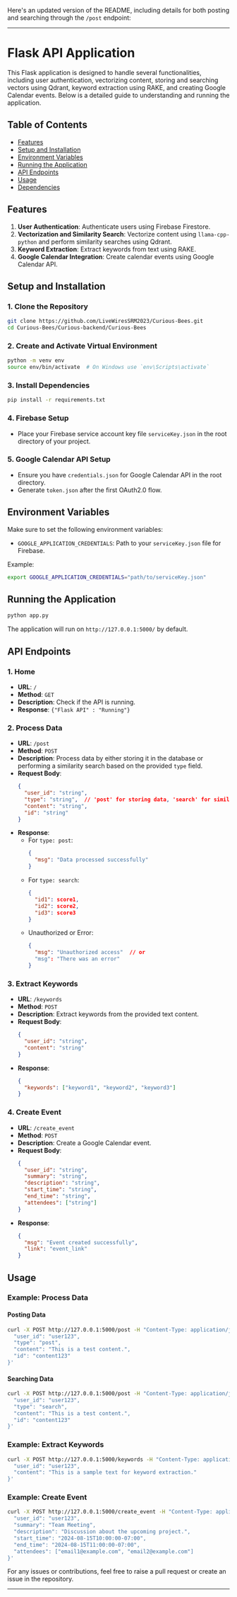 Here's an updated version of the README, including details for both posting and searching through the `/post` endpoint:

---

# Flask API Application

This Flask application is designed to handle several functionalities, including user authentication, vectorizing content, storing and searching vectors using Qdrant, keyword extraction using RAKE, and creating Google Calendar events. Below is a detailed guide to understanding and running the application.

## Table of Contents
- [Features](#features)
- [Setup and Installation](#setup-and-installation)
- [Environment Variables](#environment-variables)
- [Running the Application](#running-the-application)
- [API Endpoints](#api-endpoints)
- [Usage](#usage)
- [Dependencies](#dependencies)

## Features
1. **User Authentication**: Authenticate users using Firebase Firestore.
2. **Vectorization and Similarity Search**: Vectorize content using `llama-cpp-python` and perform similarity searches using Qdrant.
3. **Keyword Extraction**: Extract keywords from text using RAKE.
4. **Google Calendar Integration**: Create calendar events using Google Calendar API.

## Setup and Installation

### 1. Clone the Repository
```bash
git clone https://github.com/LiveWiresSRM2023/Curious-Bees.git
cd Curious-Bees/Curious-backend/Curious-Bees
```

### 2. Create and Activate Virtual Environment
```bash
python -m venv env
source env/bin/activate  # On Windows use `env\Scripts\activate`
```

### 3. Install Dependencies
```bash
pip install -r requirements.txt
```

### 4. Firebase Setup
- Place your Firebase service account key file `serviceKey.json` in the root directory of your project.

### 5. Google Calendar API Setup
- Ensure you have `credentials.json` for Google Calendar API in the root directory.
- Generate `token.json` after the first OAuth2.0 flow.

## Environment Variables
Make sure to set the following environment variables:

- `GOOGLE_APPLICATION_CREDENTIALS`: Path to your `serviceKey.json` file for Firebase.

Example:
```bash
export GOOGLE_APPLICATION_CREDENTIALS="path/to/serviceKey.json"
```

## Running the Application
```bash
python app.py
```

The application will run on `http://127.0.0.1:5000/` by default.

## API Endpoints

### 1. Home
- **URL**: `/`
- **Method**: `GET`
- **Description**: Check if the API is running.
- **Response**: `{"Flask API" : "Running"}`

### 2. Process Data
- **URL**: `/post`
- **Method**: `POST`
- **Description**: Process data by either storing it in the database or performing a similarity search based on the provided `type` field.
- **Request Body**:
  ```json
  {
    "user_id": "string",
    "type": "string",  // 'post' for storing data, 'search' for similarity search
    "content": "string",
    "id": "string"
  }
  ```
- **Response**: 
  - For `type: post`:
    ```json
    {
      "msg": "Data processed successfully"
    }
    ```
  - For `type: search`:
    ```json
    {
      "id1": score1,
      "id2": score2,
      "id3": score3
    }
    ```
  - Unauthorized or Error:
    ```json
    {
      "msg": "Unauthorized access"  // or
      "msg": "There was an error"
    }
    ```

### 3. Extract Keywords
- **URL**: `/keywords`
- **Method**: `POST`
- **Description**: Extract keywords from the provided text content.
- **Request Body**:
  ```json
  {
    "user_id": "string",
    "content": "string"
  }
  ```
- **Response**:
  ```json
  {
    "keywords": ["keyword1", "keyword2", "keyword3"]
  }
  ```

### 4. Create Event
- **URL**: `/create_event`
- **Method**: `POST`
- **Description**: Create a Google Calendar event.
- **Request Body**:
  ```json
  {
    "user_id": "string",
    "summary": "string",
    "description": "string",
    "start_time": "string",
    "end_time": "string",
    "attendees": ["string"]
  }
  ```
- **Response**:
  ```json
  {
    "msg": "Event created successfully",
    "link": "event_link"
  }
  ```

## Usage

### Example: Process Data
#### Posting Data
```bash
curl -X POST http://127.0.0.1:5000/post -H "Content-Type: application/json" -d '{
  "user_id": "user123",
  "type": "post",
  "content": "This is a test content.",
  "id": "content123"
}'
```

#### Searching Data
```bash
curl -X POST http://127.0.0.1:5000/post -H "Content-Type: application/json" -d '{
  "user_id": "user123",
  "type": "search",
  "content": "This is a test content.",
  "id": "content123"
}'
```

### Example: Extract Keywords
```bash
curl -X POST http://127.0.0.1:5000/keywords -H "Content-Type: application/json" -d '{
  "user_id": "user123",
  "content": "This is a sample text for keyword extraction."
}'
```

### Example: Create Event
```bash
curl -X POST http://127.0.0.1:5000/create_event -H "Content-Type: application/json" -d '{
  "user_id": "user123",
  "summary": "Team Meeting",
  "description": "Discussion about the upcoming project.",
  "start_time": "2024-08-15T10:00:00-07:00",
  "end_time": "2024-08-15T11:00:00-07:00",
  "attendees": ["email1@example.com", "email2@example.com"]
}'
```



For any issues or contributions, feel free to raise a pull request or create an issue in the repository.

---
